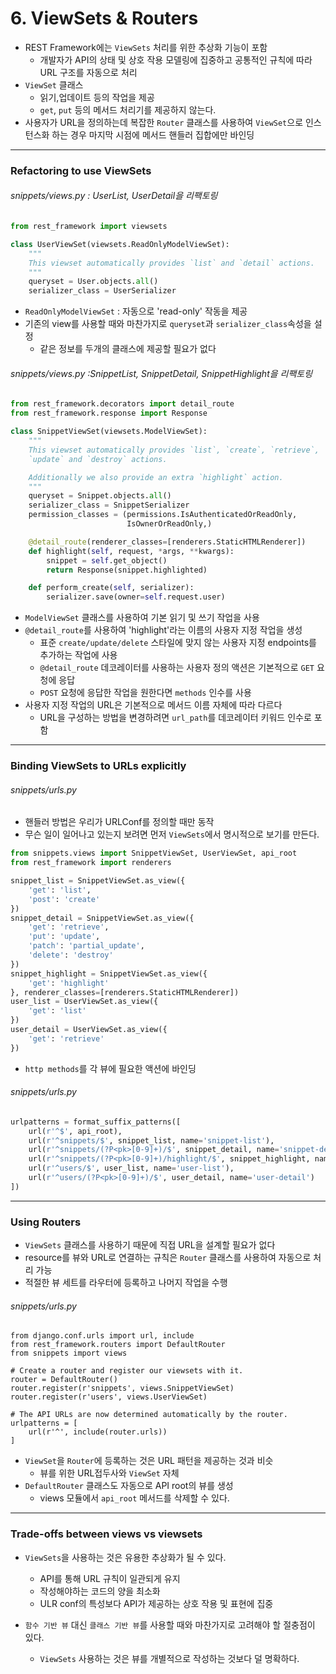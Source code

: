 # 6. ViewSets & Routers

- REST Framework에는 `ViewSets` 처리를 위한 추상화 기능이 포함
  - 개발자가 API의 상태 및 상호 작용 모델링에 집중하고 공통적인 규칙에 따라 URL 구조를 자동으로 처리
- `ViewSet` 클래스
  - 읽기,업데이트 등의 작업을 제공
  - `get`, `put` 등의 메서드 처리기를 제공하지 않는다.
- 사용자가 URL을 정의하는데 복잡한 `Router` 클래스를 사용하여 `ViewSet`으로 인스턴스화 하는 경우 마지막 시점에 메서드 핸들러 집합에만 바인딩

---

### Refactoring to use ViewSets

###### snippets/views.py : UserList, UserDetail을 리팩토링

```python
from rest_framework import viewsets

class UserViewSet(viewsets.ReadOnlyModelViewSet):
    """
    This viewset automatically provides `list` and `detail` actions.
    """
    queryset = User.objects.all()
    serializer_class = UserSerializer
```

- `ReadOnlyModelViewSet` : 자동으로 'read-only' 작동을 제공
- 기존의 view를 사용할 때와 마찬가지로 `queryset`과 `serializer_class`속성을 설정
  - 같은 정보를 두개의 클래스에 제공할 필요가 없다



###### snippets/views.py :SnippetList, SnippetDetail, SnippetHighlight을 리팩토링

```python
from rest_framework.decorators import detail_route
from rest_framework.response import Response

class SnippetViewSet(viewsets.ModelViewSet):
    """
    This viewset automatically provides `list`, `create`, `retrieve`,
    `update` and `destroy` actions.

    Additionally we also provide an extra `highlight` action.
    """
    queryset = Snippet.objects.all()
    serializer_class = SnippetSerializer
    permission_classes = (permissions.IsAuthenticatedOrReadOnly,
                          IsOwnerOrReadOnly,)

    @detail_route(renderer_classes=[renderers.StaticHTMLRenderer])
    def highlight(self, request, *args, **kwargs):
        snippet = self.get_object()
        return Response(snippet.highlighted)

    def perform_create(self, serializer):
        serializer.save(owner=self.request.user)
```

- `ModelViewSet` 클래스를 사용하여 기본 읽기 및 쓰기 작업을 사용
- `@detail_route`를 사용하여 'highlight'라는 이름의 사용자 지정 작업을 생성
  - 표준 `create/update/delete` 스타일에 맞지 않는 사용자 지정 endpoints를 추가하는 작업에 사용
  - `@detail_route` 데코레이터를 사용하는 사용자 정의 액션은 기본적으로 `GET` 요청에 응답
  - `POST` 요청에 응답한 작업을 원한다면 `methods` 인수를 사용
- 사용자 지정 작업의 URL은 기본적으로 메서드 이름 자체에 따라 다르다
  - URL을 구성하는 방법을 변경하려면 `url_path`를 데코레이터 키워드 인수로 포함

---

### Binding ViewSets to URLs explicitly

###### snippets/urls.py

- 핸들러 방법은 우리가 URLConf를 정의할 때만 동작
- 무슨 일이 일어나고 있는지 보려면 먼저 `ViewSets`에서 명시적으로 보기를 만든다.

```python
from snippets.views import SnippetViewSet, UserViewSet, api_root
from rest_framework import renderers

snippet_list = SnippetViewSet.as_view({
    'get': 'list',
    'post': 'create'
})
snippet_detail = SnippetViewSet.as_view({
    'get': 'retrieve',
    'put': 'update',
    'patch': 'partial_update',
    'delete': 'destroy'
})
snippet_highlight = SnippetViewSet.as_view({
    'get': 'highlight'
}, renderer_classes=[renderers.StaticHTMLRenderer])
user_list = UserViewSet.as_view({
    'get': 'list'
})
user_detail = UserViewSet.as_view({
    'get': 'retrieve'
})
```

- `http methods`를 각 뷰에 필요한 액션에 바인딩



###### snippets/urls.py

```python
urlpatterns = format_suffix_patterns([
    url(r'^$', api_root),
    url(r'^snippets/$', snippet_list, name='snippet-list'),
    url(r'^snippets/(?P<pk>[0-9]+)/$', snippet_detail, name='snippet-detail'),
    url(r'^snippets/(?P<pk>[0-9]+)/highlight/$', snippet_highlight, name='snippet-highlight'),
    url(r'^users/$', user_list, name='user-list'),
    url(r'^users/(?P<pk>[0-9]+)/$', user_detail, name='user-detail')
])
```

---

### Using Routers

- `ViewSets` 클래스를 사용하기 때문에 직접 URL을 설계할 필요가 없다
- resource를 뷰와 URL로 연결하는 규칙은 `Router` 클래스를 사용하여 자동으로 처리 가능
- 적절한 뷰 세트를 라우터에 등록하고 나머지 작업을 수행



###### snippets/urls.py

```
from django.conf.urls import url, include
from rest_framework.routers import DefaultRouter
from snippets import views

# Create a router and register our viewsets with it.
router = DefaultRouter()
router.register(r'snippets', views.SnippetViewSet)
router.register(r'users', views.UserViewSet)

# The API URLs are now determined automatically by the router.
urlpatterns = [
    url(r'^', include(router.urls))
]
```

- `ViewSet`을 `Router`에 등록하는 것은 URL 패턴을 제공하는 것과 비슷
  - 뷰를 위한 URL접두사와 `ViewSet` 자체
- `DefaultRouter` 클래스도 자동으로 API root의 뷰를 생성
  - views 모듈에서 `api_root` 메서드를 삭제할 수 있다.

---

### Trade-offs between views vs viewsets

- `ViewSets`을 사용하는 것은 유용한 추상화가 될 수 있다.

  - API를 통해 URL 규칙이 일관되게 유지
  - 작성해야하는 코드의 양을 최소화
  - ULR conf의 특성보다 API가 제공하는 상호 작용 및 표현에 집중

- `함수 기반 뷰` 대신 `클래스 기반 뷰`를 사용할 때와 마찬가지로 고려해야 할 절충점이 있다.

  - `ViewSets` 사용하는 것은 뷰를 개별적으로 작성하는 것보다 덜 명확하다.

  ​